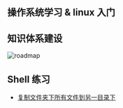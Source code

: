 ## 操作系统学习 & linux 入门

## 知识体系建设

![roadmap](./操作系统知识体系.xmind)

## Shell 练习
- [复制文件夹下所有文件到另一目录下](shell-practise/mcp.sh)
